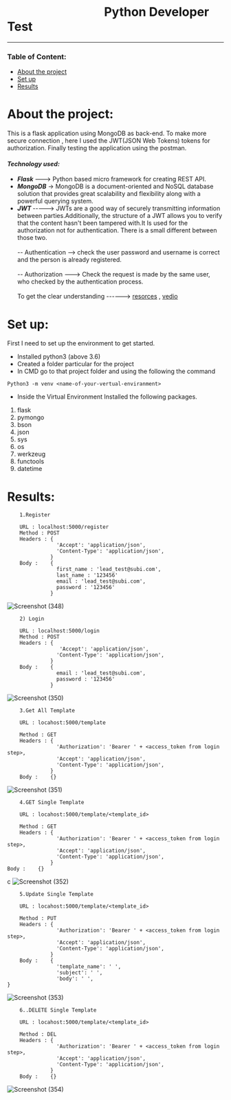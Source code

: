 # &nbsp;&nbsp;&nbsp;&nbsp;&nbsp;&nbsp;&nbsp;&nbsp;&nbsp;&nbsp;&nbsp;&nbsp;&nbsp;&nbsp;&nbsp;&nbsp;&nbsp;&nbsp;&nbsp;&nbsp;&nbsp;&nbsp;&nbsp;&nbsp;&nbsp;&nbsp;&nbsp;&nbsp;&nbsp;&nbsp;&nbsp;&nbsp;&nbsp; Python Developer Test

___
### Table of Content:
-	[About the project](#about-the-project) 
-	[Set up](#set-up)
-	[Results](#results)

# About the project:
This is a flask application using MongoDB as back-end. To make more secure connection , here I used the JWT(JSON Web Tokens) tokens for authorization. Finally testing the application using the postman.<br/>
#### <b><i>Technology used:</i></b>
- <b><i>Flask </i></b>---> Python based micro framework for creating REST API.
- <b><i>MongoDB</i></b> -> MongoDB is a document-oriented and NoSQL database solution that provides great scalability and flexibility along with a powerful querying system. 
- <b><i>JWT </i></b>-----> JWTs are a good way of securely transmitting information between parties.Additionally, the structure of a JWT allows you to verify that the content hasn't been tampered with.It Is used for the authorization not for authentication. There is a small different between those two.<br/><br/>
-- Authentication --> check the user password and username is correct and the person is already registered.<br/><br/>
-- Authorization --->  Check the request is made by the same user, who checked by the authentication process.<br/><br/>
To get the clear understanding ------> [resorces](https://en.wikipedia.org/wiki/JSON_Web_Token) , [vedio]()<br/>

# Set up:
First I need to set up the environment to get started.
- Installed python3 (above 3.6)
- Created a folder particular for the project 
- In CMD go to that project folder and using the following the command <br/>

```Python3 -m venv <name-of-your-vertual-enviranment>```
- Inside the Virtual Environment Installed the following packages.
1) flask
2)	pymongo
3)	bson
4)	json
5) sys
6) os
7) werkzeug
8) functools
9) datetime

# Results:
```
    1.Register
    
    URL : localhost:5000/register
    Method : POST
    Headers : {
                'Accept': 'application/json',
                'Content-Type': 'application/json',          
              }
    Body :    {
                first_name : 'lead_test@subi.com',
                last_name : '123456'
                email : 'lead_test@subi.com',
                password : '123456'
              }
``` 
             
              
              
![Screenshot (348)](https://user-images.githubusercontent.com/51699297/115988209-2e1a6c00-a5d6-11eb-864d-54570e0a3a59.png)


``` 
    2) Login

    URL : localhost:5000/login
    Method : POST
    Headers : {
                 'Accept': 'application/json',
                'Content-Type': 'application/json',          
              }
    Body :    {
                email : 'lead_test@subi.com',
                password : '123456'
              } 
```
![Screenshot (350)](https://user-images.githubusercontent.com/51699297/115988305-ada83b00-a5d6-11eb-9495-0f04f45ce856.png)

```
    3.Get All Template

    URL : locahost:5000/template
    
    Method : GET
    Headers : {
                'Authorization': 'Bearer ' + <access_token from login step>,
                'Accept': 'application/json',
                'Content-Type': 'application/json',          
              }
    Body :    {}  
```

 
![Screenshot (351)](https://user-images.githubusercontent.com/51699297/116023849-a16dbd80-a66a-11eb-81c0-a851b23df217.png)


```
    4.GET Single Template

    URL : locahost:5000/template/<template_id>

    Method : GET
    Headers : {
                'Authorization': 'Bearer ' + <access_token from login step>,
                'Accept': 'application/json',
                'Content-Type': 'application/json',          
              }
Body :    {} 
```


c
![Screenshot (352)](https://user-images.githubusercontent.com/51699297/116023884-b8acab00-a66a-11eb-8ac7-6be9cc0b4798.png)



``` 
    5.Update Single Template

    URL : locahost:5000/template/<template_id>
    
    Method : PUT
    Headers : {
                'Authorization': 'Bearer ' + <access_token from login step>,
                'Accept': 'application/json',
                'Content-Type': 'application/json',          
              }
    Body :    {
                'template_name': ' ',
                'subject': ' ',
                'body': ' ',
}   
```


![Screenshot (353)](https://user-images.githubusercontent.com/51699297/115988894-3922cb80-a5d9-11eb-8b4d-7b872d95e092.png)



``` 
    6..DELETE Single Template

    URL : locahost:5000/template/<template_id>

    Method : DEL
    Headers : {
                'Authorization': 'Bearer ' + <access_token from login step>,
                'Accept': 'application/json',
                'Content-Type': 'application/json',          
              }
    Body :    {}  
```

![Screenshot (354)](https://user-images.githubusercontent.com/51699297/115989305-5c4e7a80-a5db-11eb-9c0c-211807d53149.png)


